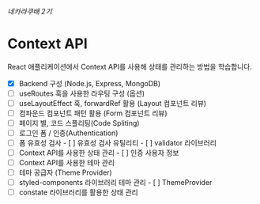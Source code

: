 ###### 네카라쿠배 2기
# Context API

React 애플리케이션에서 Context API를 사용해 상태를 관리하는 방법을 학습합니다.

- [x]  Backend 구성 (Node.js, Express, MongoDB)
- [ ]  useRoutes 훅을 사용한 라우팅 구성 (옵션)
- [ ]  useLayoutEffect 훅, forwardRef 활용 (Layout 컴포넌트 리뷰)
- [ ]  컴파운드 컴포넌트 패턴 활용 (Form 컴포넌트 리뷰)
- [ ]  페이지 별, 코드 스플리팅(Code Spliting)
- [ ]  로그인 폼 / 인증(Authentication)
  - [ ]  폼 유효성 검사
    - [ ]  유효성 검사 유틸리티
    - [ ]  validator 라이브러리
  - [ ]  Context API를 사용한 상태 관리
    - [ ]  인증 사용자 정보
- [ ]  Context API를 사용한 테마 관리
  - [ ]  테마 공급자 (Theme Provider)
  - [ ]  styled-components 라이브러리 테마 관리
    - [ ]  ThemeProvider
- [ ]  constate 라이브러리를 활용한 상태 관리